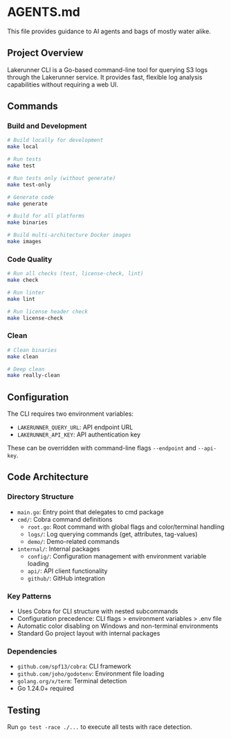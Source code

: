 # AGENTS.md

This file provides guidance to AI agents and bags of mostly water alike.

## Project Overview

Lakerunner CLI is a Go-based command-line tool for querying S3 logs through the Lakerunner service. It provides fast, flexible log analysis capabilities without requiring a web UI.

## Commands

### Build and Development

```bash
# Build locally for development
make local

# Run tests
make test

# Run tests only (without generate)
make test-only

# Generate code
make generate

# Build for all platforms
make binaries

# Build multi-architecture Docker images
make images
```

### Code Quality

```bash
# Run all checks (test, license-check, lint)
make check

# Run linter
make lint

# Run license header check
make license-check
```

### Clean

```bash
# Clean binaries
make clean

# Deep clean
make really-clean
```

## Configuration

The CLI requires two environment variables:

- `LAKERUNNER_QUERY_URL`: API endpoint URL
- `LAKERUNNER_API_KEY`: API authentication key

These can be overridden with command-line flags `--endpoint` and `--api-key`.

## Code Architecture

### Directory Structure

- `main.go`: Entry point that delegates to cmd package
- `cmd/`: Cobra command definitions
  - `root.go`: Root command with global flags and color/terminal handling
  - `logs/`: Log querying commands (get, attributes, tag-values)
  - `demo/`: Demo-related commands
- `internal/`: Internal packages
  - `config/`: Configuration management with environment variable loading
  - `api/`: API client functionality
  - `github/`: GitHub integration

### Key Patterns

- Uses Cobra for CLI structure with nested subcommands
- Configuration precedence: CLI flags > environment variables > .env file
- Automatic color disabling on Windows and non-terminal environments
- Standard Go project layout with internal packages

### Dependencies

- `github.com/spf13/cobra`: CLI framework
- `github.com/joho/godotenv`: Environment file loading
- `golang.org/x/term`: Terminal detection
- Go 1.24.0+ required

## Testing

Run `go test -race ./...` to execute all tests with race detection.
